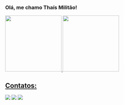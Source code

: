 ### Olá, me chamo Thaís Militão!
<!--
**ThaisMilitao/ThaisMilitao** is a ✨ _special_ ✨ repository because its `README.md` (this file) appears on your GitHub profile.

Here are some ideas to get you started:

- 🔭 I’m currently working on ...
- 🌱 I’m currently learning ...
- 👯 I’m looking to collaborate on ...
- 🤔 I’m looking for help with ...
- 💬 Ask me about ...
- 📫 How to reach me: ...
- 😄 Pronouns: ...
- ⚡ Fun fact: ...
-->
<div>
<a href="https://github.com/ThaisMilitao">
<img loading="lazy" height="180em" src="https://github-readme-stats.vercel.app/api/top-langs/?username=ThaisMilitao&layout=compact&langs_count=7&theme=dracula"/>
<img loading="lazy" height="180em" src="https://github-readme-stats.vercel.app/api?username=ThaisMilitao&show_icons=true&theme=dracula&include_all_commits=true&count_private=true"/>
</div>

## Contatos:

<div>
<a href="https://instagram.com/_thaismilitao" target="_blank"><img loading="lazy" src="https://img.shields.io/badge/-Instagram-%23E4405F?style=for-the-badge&logo=instagram&logoColor=white" target="_blank"></a>
<a href = "mailto:contato@thaiskarolayne14"><img loading="lazy" src="https://img.shields.io/badge/Gmail-D14836?style=for-the-badge&logo=gmail&logoColor=white" target="_blank"></a>
<a href="https://www.linkedin.com/in/thaís-militão-8b559b235" target="_blank"><img loading="lazy" src="https://img.shields.io/badge/-LinkedIn-%230077B5?style=for-the-badge&logo=linkedin&logoColor=white" target="_blank"></a>   
</div>
